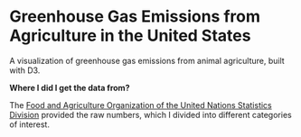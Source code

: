 # Greenhouse Gas Emissions from Agriculture in the United States

A visualization of greenhouse gas emissions from animal agriculture, built with D3.

__Where I did I get the data from?__

The [Food and Agriculture Organization of the United Nations
Statistics Division](http://faostat3.fao.org/download/G1/GT/E) provided the raw numbers, which I divided into different categories of interest.
